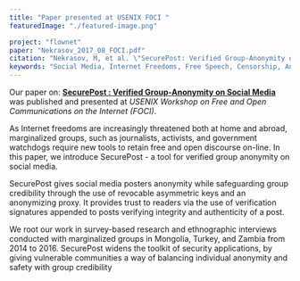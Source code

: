 ```yaml
---
title: "Paper presented at USENIX FOCI "
featuredImage: "./featured-image.png"

project: "flownet"
paper: "Nekrasov_2017_08_FOCI.pdf"
citation: "Nekrasov, M, et al. \"SecurePost: Verified Group-Anonymity on Social Media.\" 7th USENIX Workshop on Free and Open Communications on the Internet FOCI 17. USENIX Association, 2017."
keywords: "Social Media, Internet Freedoms, Free Speech, Censorship, Anonymity, ICTD."
---
```

Our paper on: **[SecurePost : Verified Group-Anonymity on Social Media](/papers/Nekrasov_2017_08_FOCI.pdf)** was published and presented at *USENIX Workshop on Free and Open Communications on the Internet (FOCI)*.

As Internet freedoms are increasingly threatened both at home and abroad, marginalized groups, such as journalists, activists, and government watchdogs require new tools to retain free and open discourse on-line. In this paper, we introduce SecurePost - a tool for verified group anonymity on social media. 

SecurePost gives social media posters anonymity while safeguarding group credibility through the use of revocable asymmetric keys and an anonymizing proxy. It provides trust to readers via the use of verification signatures appended to posts verifying integrity and authenticity of a post. 

We root our work in survey-based research and ethnographic interviews conducted with marginalized groups in Mongolia, Turkey, and Zambia from 2014 to 2016. SecurePost widens the toolkit of security applications, by giving vulnerable communities a way of balancing individual anonymity and safety with group credibility
